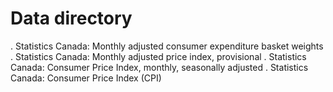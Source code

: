 # Data directory

. Statistics Canada: Monthly adjusted consumer expenditure basket weights
. Statistics Canada: Monthly adjusted price index, provisional
. Statistics Canada: Consumer Price Index, monthly, seasonally adjusted
. Statistics Canada: Consumer Price Index (CPI)
